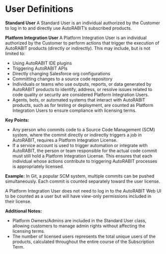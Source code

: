 # User Definitions

**Standard User** A Standard User is an individual authorized by the Customer to log in to and directly use AutoRABIT’s subscribed products.

**Platform Integration User** A Platform Integration User is an individual authorized by the Customer to perform actions that trigger the execution of AutoRABIT products (directly or indirectly). This may include, but is not limited to:

* Using AutoRABIT IDE plugins
* Triggering AutoRABIT APIs
* Directly changing Salesforce org configurations
* Committing changes to a source code repository
* Individuals or teams who use outputs, reports, or data generated by AutoRABIT products to identify, address, or resolve issues related to code quality or security are considered Platform Integration Users.
* Agents, bots, or automated systems that interact with AutoRABIT products, such as for testing or deployment, are counted as Platform Integration Users to ensure compliance with licensing terms.

**Key Points:**

* Any person who commits code to a Source Code Management (SCM) system, where the commit directly or indirectly triggers a job in AutoRABIT, requires a Platform Integration License.
* If a service account is used to trigger automation or integrate with AutoRABIT, the person or team responsible for the actual code commit must still hold a Platform Integration License. This ensures that each individual whose actions contribute to triggering AutoRABIT processes is appropriately licensed.

**Example:** In Git, a popular SCM system, multiple commits can be pushed simultaneously. Each commit is counted separately toward the user license.

A Platform Integration User does not need to log in to the AutoRABIT Web UI to be counted as a user but will have view-only permissions included in their license.

**Additional Notes:**

* Platform Owners/Admins are included in the Standard User class, allowing customers to manage admin rights without affecting the licensing terms.
* The number of licensed users represents the total unique users of the products, calculated throughout the entire course of the Subscription Term.
